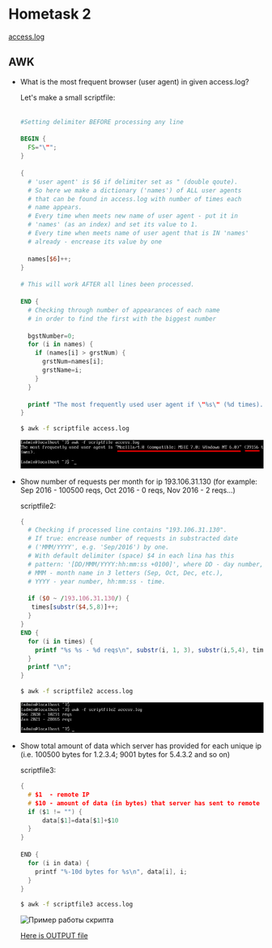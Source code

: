 # Hometask 2

[access.log](/3/access.log)

## AWK

* What is the most frequent browser (user agent) in given access.log?

  Let's make a small scriptfile:
  ```awk

  #Setting delimiter BEFORE processing any line

  BEGIN {
    FS="\"";
  }
  
  {
    # 'user agent' is $6 if delimiter set as " (double qoute).
    # So here we make a dictionary ('names') of ALL user agents 
    # that can be found in access.log with number of times each 
    # name appears.
    # Every time when meets new name of user agent - put it in 
    # 'names' (as an index) and set its value to 1.
    # Every time when meets name of user agent that is IN 'names' 
    # already - encrease its value by one

    names[$6]++;
  }

  # This will work AFTER all lines been processed.

  END {
    # Checking through number of appearances of each name 
    # in order to find the first with the biggest number

    bgstNumber=0;
    for (i in names) {
      if (names[i] > grstNum) {
        grstNum=names[i];
        grstName=i;
      }
    }

    printf "The most frequently used user agent if \"%s\" (%d times).\n\n";
  }
  ```
  ```sh
  $ awk -f scriptfile access.log
  ```
  
  ![Пример работы скрипта](/3/screenshots/taskAWK_1.png)


* Show number of requests per month for ip 193.106.31.130 (for example: Sep 2016 - 100500 reqs, Oct 2016 - 0 reqs, Nov 2016 - 2 reqs...)

  scriptfile2:
  ```awk
  {
    # Checking if processed line contains "193.106.31.130".
    # If true: encrease number of requests in substracted date 
    # ('MMM/YYYY', e.g. 'Sep/2016') by one.
    # With default delimiter (space) $4 in each lina has this
    # pattern: '[DD/MMM/YYYY:hh:mm:ss +0100]', where DD - day number,
    # MMM - month name in 3 letters (Sep, Oct, Dec, etc.), 
    # YYYY - year number, hh:mm:ss - time.

    if ($0 ~ /193.106.31.130/) {
     times[substr($4,5,8)]++;
    }
  }
  END {
    for (i in times) {
      printf "%s %s - %d reqs\n", substr(i, 1, 3), substr(i,5,4), times[i];
    }
    printf "\n";
  }
  ```
   ```sh
  $ awk -f scriptfile2 access.log
  ```
  
  ![Пример работы скрипта](/3/screenshots/taskAWK_2.png)


* Show total amount of data which server has provided for each unique ip (i.e. 100500 bytes for 1.2.3.4; 9001 bytes for 5.4.3.2 and so on)

  scriptfile3:
  ```c
  {
    # $1  - remote IP
    # $10 - amount of data (in bytes) that server has sent to remote IP
    if ($1 != "") {
        data[$1]=data[$1]+$10
    }
  }
  
  END {
    for (i in data) {
      printf "%-10d bytes for %s\n", data[i], i;
    }
  }
  ```
  
    ```sh
  $ awk -f scriptfile3 access.log
  ```
  
  ![Пример работы скрипта](/3/screenshots/taskAWK_3.png)
   
  [Here is OUTPUT file](/3/OUTPUT)
